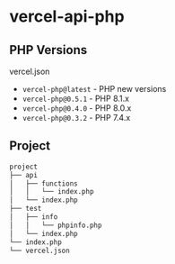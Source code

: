 # vercel-api-php

## PHP Versions

vercel.json
- `vercel-php@latest` - PHP new versions
- `vercel-php@0.5.1` - PHP 8.1.x
- `vercel-php@0.4.0` - PHP 8.0.x
- `vercel-php@0.3.2` - PHP 7.4.x

## Project

```sh
project
├── api
│   ├── functions
│   │   └── index.php
│   └── index.php
├── test
│   ├── info
│   │   └── phpinfo.php
│   └── index.php
└── index.php
└── vercel.json
```
